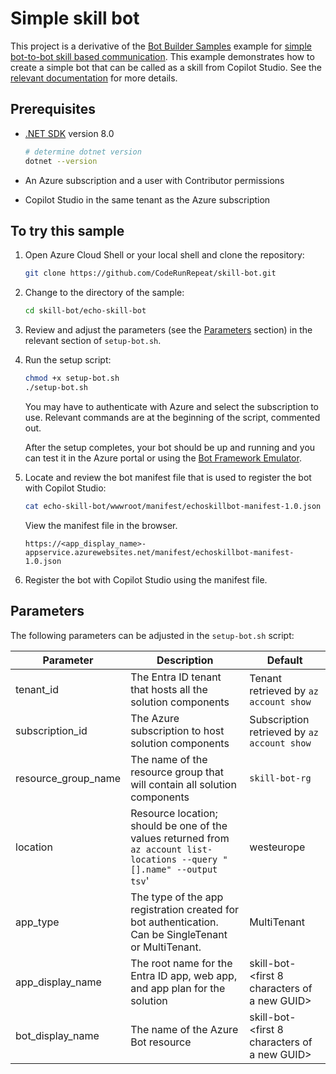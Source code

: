# Simple skill bot

This project is a derivative of the [Bot Builder Samples](https://github.com/microsoft/BotBuilder-Samples) example for
[simple bot-to-bot skill based communication](https://github.com/microsoft/BotBuilder-Samples/tree/main/samples/csharp_dotnetcore/80.skills-simple-bot-to-bot).
This example demonstrates how to create a simple bot that can be called as a skill from Copilot Studio. See
the [relevant documentation](https://learn.microsoft.com/en-us/azure/bot-service/skill-pva?view=azure-bot-service-4.0)
for more details.

## Prerequisites

- [.NET SDK](https://dotnet.microsoft.com/download) version 8.0

  ```bash
  # determine dotnet version
  dotnet --version
  ```

- An Azure subscription and a user with Contributor permissions
- Copilot Studio in the same tenant as the Azure subscription

## To try this sample

1. Open Azure Cloud Shell or your local shell and clone the repository:

    ```bash
    git clone https://github.com/CodeRunRepeat/skill-bot.git
    ```

1. Change to the directory of the sample:

    ```bash
    cd skill-bot/echo-skill-bot
    ```

1. Review and adjust the parameters (see the [Parameters](#parameters) section) in the relevant section of `setup-bot.sh`.

1. Run the setup script:

    ```bash
    chmod +x setup-bot.sh
    ./setup-bot.sh
    ```

    You may have to authenticate with Azure and select the subscription to use. Relevant commands are at the beginning of the script, commented out.

    After the setup completes, your bot should be up and running and you can test it in the Azure portal
    or using the [Bot Framework Emulator](https://github.com/microsoft/botframework-emulator).

1. Locate and review the bot manifest file that is used to register the bot with Copilot Studio:

    ```bash
    cat echo-skill-bot/wwwroot/manifest/echoskillbot-manifest-1.0.json
    ```

    View the manifest file in the browser.

    ```url
    https://<app_display_name>-appservice.azurewebsites.net/manifest/echoskillbot-manifest-1.0.json
    ```

1. Register the bot with Copilot Studio using the manifest file.

## Parameters

The following parameters can be adjusted in the `setup-bot.sh` script:

| Parameter | Description | Default |
| --- | --- | --- |
| tenant_id | The Entra ID tenant that hosts all the solution components | Tenant retrieved by `az account show` |
| subscription_id | The Azure subscription to host solution components | Subscription retrieved by `az account show` |
| resource_group_name | The name of the resource group that will contain all solution components | `skill-bot-rg` |
| location | Resource location; should be one of the values returned from `az account list-locations --query "[].name" --output tsv`' | westeurope |
| app_type | The type of the app registration created for bot authentication. Can be SingleTenant or MultiTenant. | MultiTenant |
| app_display_name | The root name for the Entra ID app, web app, and app plan for the solution | skill-bot-<first 8 characters of a new GUID> |
| bot_display_name | The name of the Azure Bot resource | skill-bot-<first 8 characters of a new GUID> |
